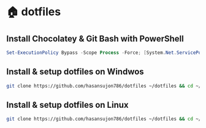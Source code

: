 # 🏠 dotfiles

## Install Chocolatey & Git Bash with PowerShell

```powershell
Set-ExecutionPolicy Bypass -Scope Process -Force; [System.Net.ServicePointManager]::SecurityProtocol = [System.Net.ServicePointManager]::SecurityProtocol -bor 3072; iex ((New-Object System.Net.WebClient).DownloadString('https://community.chocolatey.org/install.ps1')) ; choco install git -y
```

## Install & setup dotfiles on Windwos

```bash
git clone https://github.com/hasansujon786/dotfiles ~/dotfiles && cd ~/dotfiles && ./scripts/install.sh win
```

## Install & setup dotfiles on Linux

```bash
git clone https://github.com/hasansujon786/dotfiles ~/dotfiles && cd ~/dotfiles && ./scripts/install.sh lin
```
